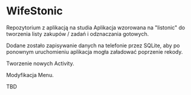 # WifeStonic
Repozytorium z aplikacją na studia
Aplikacja wzorowana na "listonic" do tworzenia listy zakupów / zadań i odznaczania gotowych.

Dodane zostało zapisywanie danych na telefonie przez SQLite, aby po ponownym uruchomieniu aplikacja mogła załadować poprzenie rekody.

Tworzenie nowych Activity.

Modyfikacja Menu.

TBD
